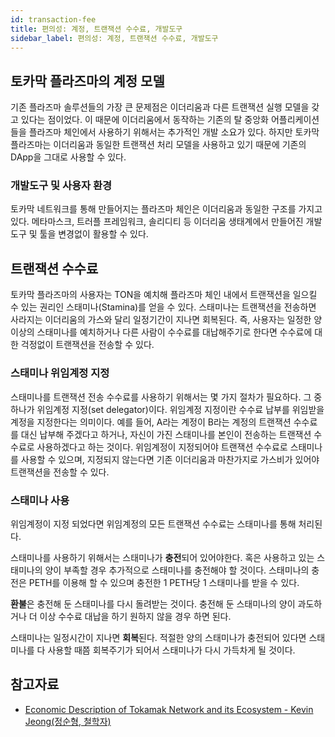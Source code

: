```yaml
---
id: transaction-fee
title: 편의성: 계정, 트랜잭션 수수료, 개발도구
sidebar_label: 편의성: 계정, 트랜잭션 수수료, 개발도구
---
```

## **토카막 플라즈마의 계정 모델**

기존 플라즈마 솔루션들의 가장 큰 문제점은 이더리움과 다른 트랜잭션 실행 모델을 갖고 있다는 점이었다. 이 때문에 이더리움에서 동작하는 기존의 탈 중앙화 어플리케이션들을 플라즈마 체인에서 사용하기 위해서는 추가적인 개발 소요가 있다. 하지만 토카막 플라즈마는 이더리움과 동일한 트랜잭션 처리 모델을 사용하고 있기 때문에 기존의 DApp을 그대로 사용할 수 있다.

### 개발도구 및 사용자 환경
토카막 네트워크를 통해 만들어지는 플라즈마 체인은 이더리움과 동일한 구조를 가지고 있다. 메타마스크, 트러플 프레임워크, 솔리디티 등 이더리움 생태계에서 만들어진 개발도구 및 툴을 변경없이 활용할 수 있다.

## **트랜잭션 수수료**

토카막 플라즈마의 사용자는 TON을 예치해 플라즈마 체인 내에서 트랜잭션을 일으킬 수 있는 권리인 스태미나(Stamina)를 얻을 수 있다. 스태미나는 트랜잭션을 전송하면 사라지는 이더리움의 가스와 달리 일정기간이 지나면 회복된다. 즉, 사용자는 일정한 양 이상의 스태미나를 예치하거나 다른 사람이 수수료를 대납해주기로 한다면 수수료에 대한 걱정없이 트랜잭션을 전송할 수 있다.

### **스태미나 위임계정 지정**
스태미나를 트랜잭션 전송 수수료를 사용하기 위해서는 몇 가지 절차가 필요하다. 그 중 하나가 위임계정 지정(set delegator)이다. 위임계정 지정이란 수수료 납부를 위임받을 계정을 지정한다는 의미이다. 예를 들어, A라는 계정이 B라는 계정의 트랜잭션 수수료를 대신 납부해 주겠다고 하거나, 자신이 가진 스태미나를 본인이 전송하는 트랜잭션 수수료로 사용하겠다고 하는 것이다. 위임계정이 지정되어야 트랜잭션 수수료로 스태미나를 사용할 수 있으며, 지정되지 않는다면 기존 이더리움과 마찬가지로 가스비가 있어야 트랜잭션을 전송할 수 있다.

### **스태미나 사용**
위임계정이 지정 되었다면 위임계정의 모든 트랜잭션 수수료는 스태미나를 통해 처리된다.

스태미나를 사용하기 위해서는 스태미나가 **충전**되어 있어야한다. 혹은 사용하고 있는 스태미나의 양이 부족할 경우 추가적으로 스태미나를 충전해야 할 것이다. 스태미나의 충전은 PETH를 이용해 할 수 있으며 충전한 1 PETH당 1 스태미나를 받을 수 있다.  

**환불**은 충전해 둔 스태미나를 다시 돌려받는 것이다. 충전해 둔 스태미나의 양이 과도하거나 더 이상 수수료 대납을 하기 원하지 않을 경우 하면 된다.

스태미나는 일정시간이 지나면 **회복**된다. 적절한 양의 스태미나가 충전되어 있다면 스태미나를 다 사용할 때쯤  회복주기가 되어서 스태미나가 다시 가득차게 될 것이다.

## 참고자료
- [Economic Description of Tokamak Network and its Ecosystem - Kevin Jeong(정순형, 철학자)](https://youtu.be/gW7FCiBgBI4)
